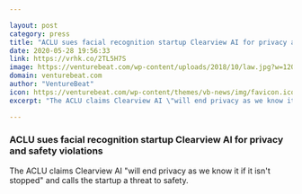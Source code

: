```yaml
---

layout: post
category: press
title: "ACLU sues facial recognition startup Clearview AI for privacy and safety violations"
date: 2020-05-28 19:56:33
link: https://vrhk.co/2TL5H7S
image: https://venturebeat.com/wp-content/uploads/2018/10/law.jpg?w=1200&strip=all
domain: venturebeat.com
author: "VentureBeat"
icon: https://venturebeat.com/wp-content/themes/vb-news/img/favicon.ico
excerpt: "The ACLU claims Clearview AI \"will end privacy as we know it if it isn't stopped\" and calls the startup a threat to safety."

---
```


### ACLU sues facial recognition startup Clearview AI for privacy and safety violations

The ACLU claims Clearview AI "will end privacy as we know it if it isn't stopped" and calls the startup a threat to safety.